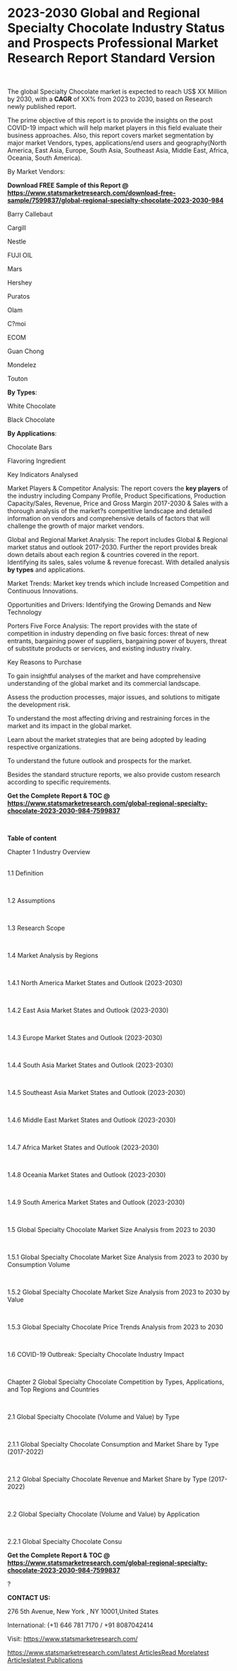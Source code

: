 <h1>2023-2030 Global and Regional Specialty Chocolate Industry Status and Prospects Professional Market Research Report Standard Version</h1><br/><p>The global Specialty Chocolate market is expected to reach US$ XX Million by 2030, with a <strong>CAGR</strong> of XX% from 2023 to 2030, based on Research newly published report.</p>
 
 
 
 <p>The prime objective of this report is to provide the insights on the post COVID-19 impact which will help market players in this field evaluate their business approaches. Also, this report covers market segmentation by major market Vendors, types, applications/end users and geography(North America, East Asia, Europe, South Asia, Southeast Asia, Middle East, Africa, Oceania, South America).</p>
 
 
 
 <p>By Market Vendors:</p>
 
 
 
 <p><strong>Download FREE Sample of this Report @ <a href="https://www.statsmarketresearch.com/download-free-sample/7599837/global-regional-specialty-chocolate-2023-2030-984">https://www.statsmarketresearch.com/download-free-sample/7599837/global-regional-specialty-chocolate-2023-2030-984</a></strong></p>
 
 
 
 <p>Barry Callebaut</p>
 
 
 
 <p>Cargill</p>
 
 
 
 <p>Nestle</p>
 
 
 
 <p>FUJI OIL</p>
 
 
 
 <p>Mars</p>
 
 
 
 <p>Hershey</p>
 
 
 
 <p>Puratos</p>
 
 
 
 <p>Olam</p>
 
 
 
 <p>C?moi</p>
 
 
 
 <p>ECOM</p>
 
 
 
 <p>Guan Chong</p>
 
 
 
 <p>Mondelez</p>
 
 
 
 <p>Touton</p>
 
 
 
 <p><strong>By Types</strong>:</p>
 
 
 
 <p>White Chocolate</p>
 
 
 
 <p>Black Chocolate</p>
 
 
 
 <p><strong><strong>By Applications</strong></strong>:</p>
 
 
 
 <p>Chocolate Bars</p>
 
 
 
 <p>Flavoring Ingredient</p>
 
 
 
 <p>Key Indicators Analysed</p>
 
 
 
 <p>Market Players & Competitor Analysis: The report covers the <strong>key players</strong> of the industry including Company Profile, Product Specifications, Production Capacity/Sales, Revenue, Price and Gross Margin 2017-2030 & Sales with a thorough analysis of the market?s competitive landscape and detailed information on vendors and comprehensive details of factors that will challenge the growth of major market vendors.</p>
 
 
 
 <p>Global and Regional Market Analysis: The report includes Global & Regional market status and outlook 2017-2030. Further the report provides break down details about each region & countries covered in the report. Identifying its sales, sales volume & revenue forecast. With detailed analysis <strong>by types</strong> and applications.</p>
 
 
 
 <p>Market Trends: Market key trends which include Increased Competition and Continuous Innovations.</p>
 
 
 
 <p>Opportunities and Drivers: Identifying the Growing Demands and New Technology</p>
 
 
 
 <p>Porters Five Force Analysis: The report provides with the state of competition in industry depending on five basic forces: threat of new entrants, bargaining power of suppliers, bargaining power of buyers, threat of substitute products or services, and existing industry rivalry.</p>
 
 
 
 <p>Key Reasons to Purchase</p>
 
 
 
 <p>To gain insightful analyses of the market and have comprehensive understanding of the global market and its commercial landscape.</p>
 
 
 
 <p>Assess the production processes, major issues, and solutions to mitigate the development risk.</p>
 
 
 
 <p>To understand the most affecting driving and restraining forces in the market and its impact in the global market.</p>
 
 
 
 <p>Learn about the market strategies that are being adopted by leading respective organizations.</p>
 
 
 
 <p>To understand the future outlook and prospects for the market.</p>
 
 
 
 <p>Besides the standard structure reports, we also provide custom research according to specific requirements.</p>
 
 
 
 <div><b>Get the Complete Report & TOC @ <a href="https://www.statsmarketresearch.com/global-regional-specialty-chocolate-2023-2030-984-7599837">https://www.statsmarketresearch.com/global-regional-specialty-chocolate-2023-2030-984-7599837</a></b></div>
 
 
 
 <p><br />
 
 <b>Table of content</b></p>
 
 
 
 <p>Chapter 1 Industry Overview<br />
 
 <br />
 
 1.1 Definition<br />
 
 <br />
 
 1.2 Assumptions<br />
 
 <br />
 
 1.3 Research Scope<br />
 
 <br />
 
 1.4 Market Analysis by Regions<br />
 
 <br />
 
 1.4.1 North America Market States and Outlook (2023-2030)<br />
 
 <br />
 
 1.4.2 East Asia Market States and Outlook (2023-2030)<br />
 
 <br />
 
 1.4.3 Europe Market States and Outlook (2023-2030)<br />
 
 <br />
 
 1.4.4 South Asia Market States and Outlook (2023-2030)<br />
 
 <br />
 
 1.4.5 Southeast Asia Market States and Outlook (2023-2030)<br />
 
 <br />
 
 1.4.6 Middle East Market States and Outlook (2023-2030)<br />
 
 <br />
 
 1.4.7 Africa Market States and Outlook (2023-2030)<br />
 
 <br />
 
 1.4.8 Oceania Market States and Outlook (2023-2030)<br />
 
 <br />
 
 1.4.9 South America Market States and Outlook (2023-2030)<br />
 
 <br />
 
 1.5 Global Specialty Chocolate Market Size Analysis from 2023 to 2030<br />
 
 <br />
 
 1.5.1 Global Specialty Chocolate Market Size Analysis from 2023 to 2030 by Consumption Volume<br />
 
 <br />
 
 1.5.2 Global Specialty Chocolate Market Size Analysis from 2023 to 2030 by Value<br />
 
 <br />
 
 1.5.3 Global Specialty Chocolate Price Trends Analysis from 2023 to 2030<br />
 
 <br />
 
 1.6 COVID-19 Outbreak: Specialty Chocolate Industry Impact<br />
 
 <br />
 
 Chapter 2 Global Specialty Chocolate Competition by Types, Applications, and Top Regions and Countries<br />
 
 <br />
 
 2.1 Global Specialty Chocolate (Volume and Value) by Type<br />
 
 <br />
 
 2.1.1 Global Specialty Chocolate Consumption and Market Share by Type (2017-2022)<br />
 
 <br />
 
 2.1.2 Global Specialty Chocolate Revenue and Market Share by Type (2017-2022)<br />
 
 <br />
 
 2.2 Global Specialty Chocolate (Volume and Value) by Application<br />
 
 <br />
 
 2.2.1 Global Specialty Chocolate Consu</p>
 
 
 
 <div><b>Get the Complete Report & TOC @ <a href="https://www.statsmarketresearch.com/global-regional-specialty-chocolate-2023-2030-984-7599837">https://www.statsmarketresearch.com/global-regional-specialty-chocolate-2023-2030-984-7599837</a></b></div>
 
 
 
 <p>? </p>
 
 
 
 <p><b>CONTACT US:</b><br />
 
 276 5th Avenue, New York , NY 10001,United States<br />
 
 International: (+1) 646 781 7170 / +91 8087042414<br />
 
 Visit: <a href="https://www.statsmarketresearch.com/">https://www.statsmarketresearch.com/</a><br />
 
 <a href="https://gyeongbokgung.com">https://www.statsmarketresearch.com/</a><a href="https://hallyeomaritime.com">latest Articles</a><a href="https://jingwansa.com">Read More</a><a href="https://nguoiviet.jp/">latest Articles</a><a href="https://www.intelmarketresearch.com/">latest Publications</a></p>